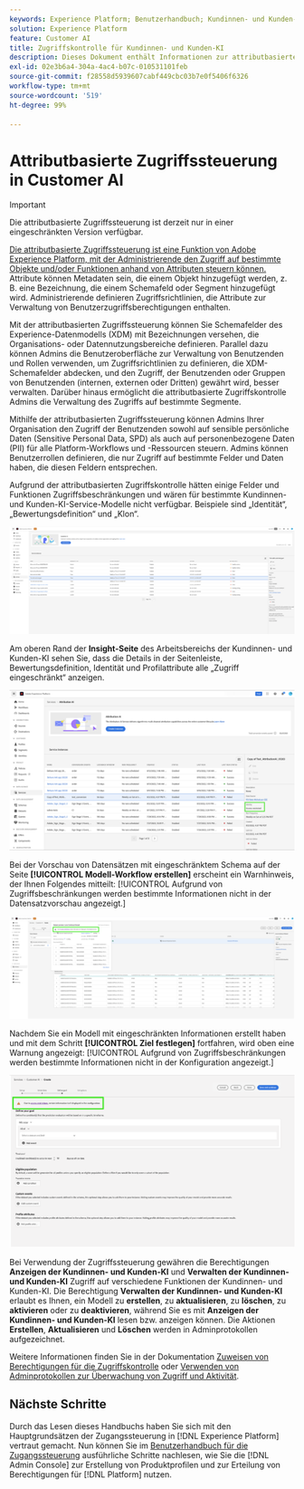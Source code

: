 ```yaml
---
keywords: Experience Platform; Benutzerhandbuch; Kundinnen- und Kunden-KI; beliebte Themen; Zugriffskontrollen; Modell erstellen;
solution: Experience Platform
feature: Customer AI
title: Zugriffskontrolle für Kundinnen- und Kunden-KI
description: Dieses Dokument enthält Informationen zur attributbasierten Zugriffskontrolle für Kundinnen- und Kunden-KI.
exl-id: 02e3b6a4-304a-4ac4-b07c-010531101feb
source-git-commit: f28558d5939607cabf449cbc03b7e0f5406f6326
workflow-type: tm+mt
source-wordcount: '519'
ht-degree: 99%

---
```


# Attributbasierte Zugriffssteuerung in Customer AI

>[!IMPORTANT]
>
>Die attributbasierte Zugriffssteuerung ist derzeit nur in einer eingeschränkten Version verfügbar.

[Die attributbasierte Zugriffssteuerung ist eine Funktion von Adobe Experience Platform, mit der Administrierende den Zugriff auf bestimmte Objekte und/oder Funktionen anhand von Attributen steuern können. ](../../../access-control/abac/overview.md) Attribute können Metadaten sein, die einem Objekt hinzugefügt werden, z. B. eine Bezeichnung, die einem Schemafeld oder Segment hinzugefügt wird. Administrierende definieren Zugriffsrichtlinien, die Attribute zur Verwaltung von Benutzerzugriffsberechtigungen enthalten.

Mit der attributbasierten Zugriffssteuerung können Sie Schemafelder des Experience-Datenmodells (XDM) mit Bezeichnungen versehen, die Organisations- oder Datennutzungsbereiche definieren. Parallel dazu können Admins die Benutzeroberfläche zur Verwaltung von Benutzenden und Rollen verwenden, um Zugriffsrichtlinien zu definieren, die XDM-Schemafelder abdecken, und den Zugriff, der Benutzenden oder Gruppen von Benutzenden (internen, externen oder Dritten) gewährt wird, besser verwalten. Darüber hinaus ermöglicht die attributbasierte Zugriffskontrolle Admins die Verwaltung des Zugriffs auf bestimmte Segmente.

Mithilfe der attributbasierten Zugriffssteuerung können Admins Ihrer Organisation den Zugriff der Benutzenden sowohl auf sensible persönliche Daten (Sensitive Personal Data, SPD) als auch auf personenbezogene Daten (PII) für alle Platform-Workflows und -Ressourcen steuern. Admins können Benutzerrollen definieren, die nur Zugriff auf bestimmte Felder und Daten haben, die diesen Feldern entsprechen.

Aufgrund der attributbasierten Zugriffskontrolle hätten einige Felder und Funktionen Zugriffsbeschränkungen und wären für bestimmte Kundinnen- und Kunden-KI-Service-Modelle nicht verfügbar. Beispiele sind „Identität“, „Bewertungsdefinition“ und „Klon“.

![Der Arbeitsbereich für die Kundinnen- oder Kunden-KI mit den eingeschränkten Feldern des Service-Modells wird hervorgehoben.](../images/user-guide/unavailable-functionalities.png)

Am oberen Rand der **Insight-Seite** des Arbeitsbereichs der Kundinnen- und Kunden-KI sehen Sie, dass die Details in der Seitenleiste, Bewertungsdefinition, Identität und Profilattribute alle „Zugriff eingeschränkt“ anzeigen.

![Der Arbeitsbereich der Kundinnen- und Kunden-KI mit den eingeschränkten Feldern des Schemas wird hervorgehoben.](../images/user-guide/access-restricted.png)

Bei der Vorschau von Datensätzen mit eingeschränktem Schema auf der Seite **[!UICONTROL Modell-Workflow erstellen]** erscheint ein Warnhinweis, der Ihnen Folgendes mitteilt: [!UICONTROL Aufgrund von Zugriffsbeschränkungen werden bestimmte Informationen nicht in der Datensatzvorschau angezeigt.]

![Der Arbeitsbereich der Kundinnen- und Kunden-KI mit den eingeschränkten Feldern der Vorschaudatensätze mit eingeschränkten Schemaergebnissen wird hervorgehoben.](../images/user-guide/restricted-dataset-preview-save-and-exit-cai.png)

Nachdem Sie ein Modell mit eingeschränkten Informationen erstellt haben und mit dem Schritt **[!UICONTROL Ziel festlegen]** fortfahren, wird oben eine Warnung angezeigt: [!UICONTROL Aufgrund von Zugriffsbeschränkungen werden bestimmte Informationen nicht in der Konfiguration angezeigt.]

![Der Arbeitsbereich der Kundinnen- und Kunden-KI mit den eingeschränkten Feldern des Service-Modells wird hervorgehoben.](../images/user-guide/information-not-displayed-save-and-exit.png)

Bei Verwendung der Zugriffssteuerung gewähren die Berechtigungen **Anzeigen der Kundinnen- und Kunden-KI** und **Verwalten der Kundinnen- und Kunden-KI** Zugriff auf verschiedene Funktionen der Kundinnen- und Kunden-KI. Die Berechtigung **Verwalten der Kundinnen- und Kunden-KI** erlaubt es Ihnen, ein Modell zu **erstellen**, zu **aktualisieren**, zu **löschen**, zu **aktivieren** oder zu **deaktivieren**, während Sie es mit **Anzeigen der Kundinnen- und Kunden-KI** lesen bzw. anzeigen können. Die Aktionen **Erstellen**, **Aktualisieren** und **Löschen** werden in Adminprotokollen aufgezeichnet.

Weitere Informationen finden Sie in der Dokumentation [Zuweisen von Berechtigungen für die Zugriffskontrolle](../../../access-control/home.md) oder [Verwenden von Adminprotokollen zur Überwachung von Zugriff und Aktivität](../../../landing/governance-privacy-security/audit-logs/overview.md).

## Nächste Schritte

Durch das Lesen dieses Handbuchs haben Sie sich mit den Hauptgrundsätzen der Zugangssteuerung in [!DNL Experience Platform] vertraut gemacht. Nun können Sie im [Benutzerhandbuch für die Zugangssteuerung](../overview.md) ausführliche Schritte nachlesen, wie Sie die [!DNL Admin Console] zur Erstellung von Produktprofilen und zur Erteilung von Berechtigungen für [!DNL Platform] nutzen.
